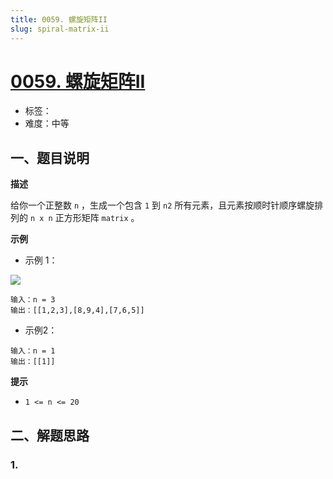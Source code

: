 ```yaml
---
title: 0059. 螺旋矩阵II
slug: spiral-matrix-ii
---
```


# [0059. 螺旋矩阵II](https://leetcode.cn/problems/spiral-matrix-ii/)

- 标签：
- 难度：中等

## 一、题目说明

**描述**

给你一个正整数 `n` ，生成一个包含 `1` 到 `n2` 所有元素，且元素按顺时针顺序螺旋排列的 `n x n` 正方形矩阵 `matrix` 。

**示例**

* 示例 1：

![](https://cdn.jsdelivr.net/gh/wecdn/img_0/2023/202304212302144.jpg)

```text
输入：n = 3
输出：[[1,2,3],[8,9,4],[7,6,5]]
```

* 示例2：

```text
输入：n = 1
输出：[[1]]
```

**提示**

* `1 <= n <= 20`

## 二、解题思路

### 1.
